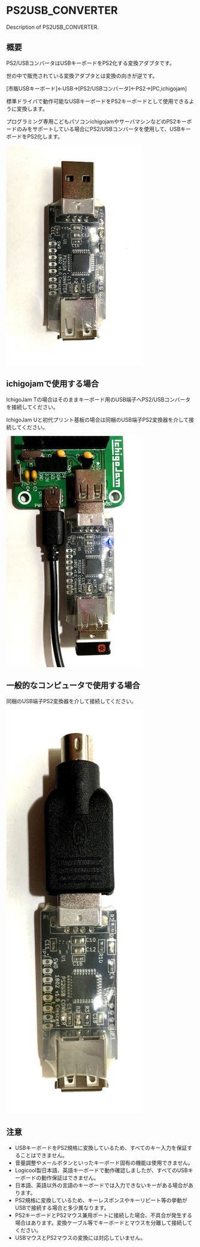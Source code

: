 # PS2USB_CONVERTER
Description of PS2USB_CONVERTER. 



## 概要
PS2/USBコンバータはUSBキーボードをPS2化する変換アダプタです。

世の中で販売されている変換アダプタとは変換の向きが逆です。

[市販USBキーボード]<-USB->[PS2/USBコンバータ]<-PS2->[PC,ichigojam]

標準ドライバで動作可能なUSBキーボードをPS2キーボードとして使用できるように変換します。

プログラミング専用こどもパソコンichigojamやサーバマシンなどのPS2キーボードのみをサポートしている場合にPS2/USBコンバータを使用して、USBキーボードをPS2化します。

<img src="https://raw.githubusercontent.com/meerstern/PS2USB_CONVERTER/master/img/main.JPG" width="360">


## ichigojamで使用する場合
IchigoJam Tの場合はそのままキーボード用のUSB端子へPS2/USBコンバータを接続してください。

IchigoJam Uと初代プリント基板の場合は同梱のUSB端子PS2変換器を介して接続してください。

<img src="https://raw.githubusercontent.com/meerstern/PS2USB_CONVERTER/master/img/ichigo.JPG" width="360">

## 一般的なコンピュータで使用する場合
同梱のUSB端子PS2変換器を介して接続してください。

<img src="https://raw.githubusercontent.com/meerstern/PS2USB_CONVERTER/master/img/withPS2adp.jpg" width="360">



## 注意
  * USBキーボードをPS2規格に変換しているため、すべてのキー入力を保証することはできません。
  * 音量調整やメールボタンといったキーボード固有の機能は使用できません。
  * Logicool製日本語、英語キーボードで動作確認しましたが、すべてのUSBキーボードの動作保証はできません。
  * 日本語、英語以外の言語のキーボードでは入力できないキーがある場合があります。
  * PS2規格に変換しているため、キーレスポンスやキーリピート等の挙動がUSBで接続する場合と多少異なります。
  * PS2キーボードとPS2マウス兼用ポートに接続した場合、不具合が発生する場合はあります。変換ケーブル等でキーボードとマウスを分離して接続してください。
  * USBマウスとPS2マウスの変換には対応していません。
